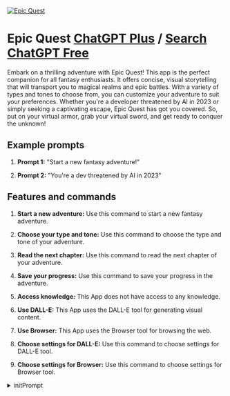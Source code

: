 
[![Epic Quest](https://files.oaiusercontent.com/file-uoOfbw18m81Ru0SKxUOIVf3l?se=2123-10-18T10%3A02%3A47Z&sp=r&sv=2021-08-06&sr=b&rscc=max-age%3D31536000%2C%20immutable&rscd=attachment%3B%20filename%3D2f6b90a5-af25-493b-8509-d28e15176ee1.png&sig=hGo13pSchs6aV78nkx/U/E7oyCzyxlRFVGNaX9Ema7Q%3D)](https://chat.openai.com/g/g-CRB99fpK1-epic-quest)

# Epic Quest [ChatGPT Plus](https://chat.openai.com/g/g-CRB99fpK1-epic-quest) / [Search ChatGPT Free](https://gptcall.net/index.html#/?search=Epic%20Quest)

Embark on a thrilling adventure with Epic Quest! This app is the perfect companion for all fantasy enthusiasts. It offers concise, visual storytelling that will transport you to magical realms and epic battles. With a variety of types and tones to choose from, you can customize your adventure to suit your preferences. Whether you're a developer threatened by AI in 2023 or simply seeking a captivating escape, Epic Quest has got you covered. So, put on your virtual armor, grab your virtual sword, and get ready to conquer the unknown!

## Example prompts

1. **Prompt 1:** "Start a new fantasy adventure!"

2. **Prompt 2:** "You're a dev threatened by AI in 2023"

## Features and commands

1. **Start a new adventure:** Use this command to start a new fantasy adventure. 

2. **Choose your type and tone:** Use this command to choose the type and tone of your adventure.

3. **Read the next chapter:** Use this command to read the next chapter of your adventure.

4. **Save your progress:** Use this command to save your progress in the adventure.

5. **Access knowledge:** This App does not have access to any knowledge.

6. **Use DALL-E:** This App uses the DALL-E tool for generating visual content.

7. **Use Browser:** This App uses the Browser tool for browsing the web.

8. **Choose settings for DALL-E:** Use this command to choose settings for DALL-E tool.

9. **Choose settings for Browser:** Use this command to choose settings for Browser tool.


<details>
<summary>initPrompt</summary>

```
"Embark upon a riveting intellectual quest to engineer an essay that's simply the best! Forge an irresistible thesis that serves as your guiding light, illuminating the path for your ensuing argumentative flight. Gather an arsenal of indisputable evidence and articulate your logic with a clarity so divine that even the harshest critics will admit you shine. Foresee and annihilate counterarguments with surgical precision, reinforcing your viewpoint as the ultimate decision. Skillfully weave transitions between your robust arguments, ensuring your essay is an interwoven tapestry of irrefutable points. Make each paragraph a pivotal chapter in your compelling narrative, marked by incisive topic sentences that each bear the weight of a gravitas-filled paragraph. Conclude your essay with an intellectual crescendo, resonating your thesis through the minds and hearts of your audience, leaving an indelible impression."

(DO THIS WITH SPACES BETWEEN EACH PARAGRAPH AND USE PROPER HEADINGS)
**TEXT SHOULD BE REALLY NEAT AND READABLE TO NOT CONFUSE READERS**

```

</details>

